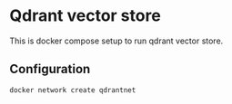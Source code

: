# Qdrant vector store

This is docker compose setup to run qdrant vector store.

## Configuration

```shell
docker network create qdrantnet
```

